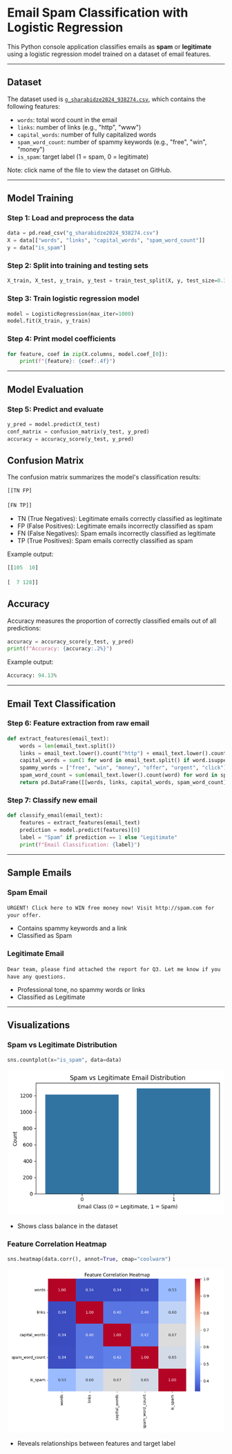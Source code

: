 # Email Spam Classification with Logistic Regression

This Python console application classifies emails as **spam** or **legitimate** using a logistic regression model trained on a dataset of email features.

---

## Dataset

The dataset used is [`g_sharabidze2024_938274.csv`](https://github.com/sharaba22/AI_and_ML_MIDTERM/blob/main/Spam_email_detection/g_sharabidze2024_938274.csv), which contains the following features:

- `words`: total word count in the email
- `links`: number of links (e.g., "http", "www")
- `capital_words`: number of fully capitalized words
- `spam_word_count`: number of spammy keywords (e.g., "free", "win", "money")
- `is_spam`: target label (1 = spam, 0 = legitimate)

Note: click name of the file to view the dataset on GitHub.

---

## Model Training

### Step 1: Load and preprocess the data
```python
data = pd.read_csv("g_sharabidze2024_938274.csv")
X = data[["words", "links", "capital_words", "spam_word_count"]]
y = data["is_spam"]
```

### Step 2: Split into training and testing sets

```python
X_train, X_test, y_train, y_test = train_test_split(X, y, test_size=0.3, random_state=42)
```

### Step 3: Train logistic regression model

```python
model = LogisticRegression(max_iter=1000)
model.fit(X_train, y_train)
```

### Step 4: Print model coefficients

```python
for feature, coef in zip(X.columns, model.coef_[0]):
    print(f"{feature}: {coef:.4f}")
```
---
## Model Evaluation

### Step 5: Predict and evaluate

```python
y_pred = model.predict(X_test)
conf_matrix = confusion_matrix(y_test, y_pred)
accuracy = accuracy_score(y_test, y_pred)
```

## Confusion Matrix
The confusion matrix summarizes the model's classification results:

```python
[[TN FP]

[FN TP]]
```

- TN (True Negatives): Legitimate emails correctly classified as legitimate
- FP (False Positives): Legitimate emails incorrectly classified as spam
- FN (False Negatives): Spam emails incorrectly classified as legitimate
- TP (True Positives): Spam emails correctly classified as spam

Example output:
```python
[[105  10]

[  7 128]]
```

## Accuracy
Accuracy measures the proportion of correctly classified emails out of all predictions:

```python
accuracy = accuracy_score(y_test, y_pred)
print(f"Accuracy: {accuracy:.2%}")
```
Example output:
```python
Accuracy: 94.13%
```
---
## Email Text Classification

### Step 6: Feature extraction from raw email

```python
def extract_features(email_text):
    words = len(email_text.split())
    links = email_text.lower().count("http") + email_text.lower().count("www")
    capital_words = sum(1 for word in email_text.split() if word.isupper())
    spammy_words = ["free", "win", "money", "offer", "urgent", "click"]
    spam_word_count = sum(email_text.lower().count(word) for word in spammy_words)
    return pd.DataFrame([[words, links, capital_words, spam_word_count]], columns=X.columns)

```

### Step 7: Classify new email

```python
def classify_email(email_text):
    features = extract_features(email_text)
    prediction = model.predict(features)[0]
    label = "Spam" if prediction == 1 else "Legitimate"
    print(f"Email Classification: {label}")

```

---
## Sample Emails

### Spam Email

`URGENT! Click here to WIN free money now! Visit http://spam.com for your offer.`

- Contains spammy keywords and a link
- Classified as Spam

### Legitimate Email

`Dear team, please find attached the report for Q3. Let me know if you have any questions.`

- Professional tone, no spammy words or links
- Classified as Legitimate

---

## Visualizations

### Spam vs Legitimate Distribution

```python
sns.countplot(x="is_spam", data=data)
```
![Spam vs Legitimate Distribution](spam_legit_distribution.png)
- Shows class balance in the dataset


### Feature Correlation Heatmap

```python
sns.heatmap(data.corr(), annot=True, cmap="coolwarm")
```

![feature_correlation_heatmap.png](feature_correlation_heatmap.png)

- Reveals relationships between features and target label
